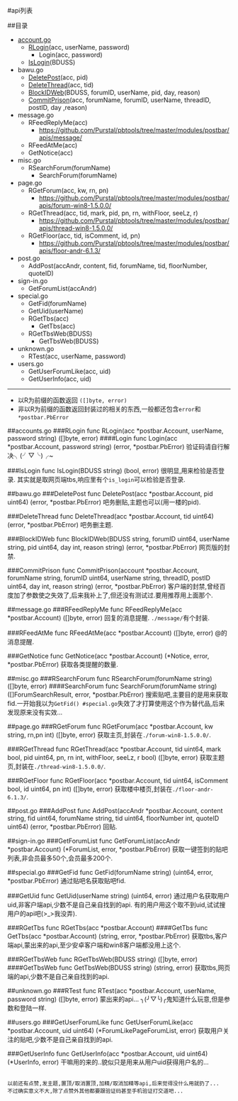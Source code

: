 #api列表

##目录

* [account.go](#)
	* [RLogin](#RLogin)(acc, userName, password)
		* Login(acc, password)
	* [IsLogin](#IsLogin)(BDUSS)
* bawu.go
	* [DeletePost](#DeletePost)(acc, pid)
	* [DeleteThread](#DeleteThread)(acc, tid)
	* [BlockIDWeb](#BlockIDWeb)(BDUSS, forumID, userName, pid, day, reason)
	* [CommitPrison](#CommitPrison)(acc, forumName, forumID, userName, threadID, postID, day ,reason)
* message.go
	* RFeedReplyMe(acc)
		* https://github.com/Purstal/pbtools/tree/master/modules/postbar/apis/message/
	* RFeedAtMe(acc)
	* GetNotice(acc)
* misc.go
	* RSearchForum(forumName)
		* SearchForum(forumName)
* page.go
	* RGetForum(acc, kw, rn, pn)
		* https://github.com/Purstal/pbtools/tree/master/modules/postbar/apis/forum-win8-1.5.0.0/
	* RGetThread(acc, tid, mark, pid, pn, rn, withFloor, seeLz, r)
		* https://github.com/Purstal/pbtools/tree/master/modules/postbar/apis/thread-win8-1.5.0.0/
	* RGetFloor(acc, tid, isComment, id, pn)
		* https://github.com/Purstal/pbtools/tree/master/modules/postbar/apis/floor-andr-6.1.3/
* post.go
	* AddPost(accAndr, content, fid, forumName, tid, floorNumber, quoteID)
* sign-in.go
	* GetForumList(accAndr)
* special.go
	* GetFid(forumName)
	* GetUid(userName)
	* RGetTbs(acc)
		* GetTbs(acc)
	* RGetTbsWeb(BDUSS)
		* GetTbsWeb(BDUSS)
* unknown.go
	* RTest(acc, userName, password)
* users.go
	* GetUserForumLike(acc, uid)
	* GetUserInfo(acc, uid)

---
* 以R为前缀的函数返回 `([]byte, error)`
* 非以R为前缀的函数返回封装过的相关的东西,一般都还包含`error`和`*postbar.PbError`

##accounts.go
###RLogin
	func RLogin(acc *postbar.Account, userName, password string) ([]byte, error)
####Login
	func Login(acc *postbar.Account, password string) (error, *postbar.PbError)
验证码请自行解决╮(╯▽╰)╭~

###IsLogin
	func IsLogin(BDUSS string) (bool, error)
很明显,用来检验是否登录.
其实就是取网页端tbs,响应里有个`is_login`可以检验是否登录.

##bawu.go
###DeletePost
	func DeletePost(acc *postbar.Account, pid uint64) (error, *postbar.PbError)
吧务删贴,主题也可以(用一楼的pid).

###DeleteThread
	func DeleteThread(acc *postbar.Account, tid uint64) (error, *postbar.PbError)
吧务删主题.

###BlockIDWeb
	func BlockIDWeb(BDUSS string, forumID uint64, userName string, pid uint64, day int, reason string) (error, *postbar.PbError)
网页版的封禁.

###CommitPrison
	func CommitPrison(account *postbar.Account, forumName string, forumID uint64, userName string, threadID, postID uint64, day int, reason string) (error, *postbar.PbError)
客户端的封禁,曾经百度加了参数使之失效了,后来我补上了,但还没有测试过.要用推荐用上面那个.

##message.go
###RFeedReplyMe
	func RFeedReplyMe(acc *postbar.Account) ([]byte, error)
回复的消息提醒.
`./message/`有个封装.

###RFeedAtMe
	func RFeedAtMe(acc *postbar.Account) ([]byte, error)
@的消息提醒.

###GetNotice
	func GetNotice(acc *postbar.Account) (*Notice, error, *postbar.PbError)
获取各类提醒的数量.

##misc.go
###RSearchForum
	func RSearchForum(forumName string) ([]byte, error)
####SearchForum
	func SearchForum(forumName string) ([]ForumSearchResult, error, *postbar.PbError)
搜索贴吧,主要目的是用来获取fid.一开始我以为`GetFid() #special.go`失效了才打算使用这个作为替代品,后来发现原来没有实效...


##page.go
###RGetForum
	func RGetForum(acc *postbar.Account, kw string, rn,pn int) ([]byte, error)
获取主页,封装在`./forum-win8-1.5.0.0/`.

###RGetThread
	func RGetThread(acc *postbar.Account, tid uint64, mark bool, pid uint64, pn, rn int, withFloor, seeLz, r bool) ([]byte, error)
获取主题页,封装在`./thread-win8-1.5.0.0/`.

###RGetFloor
	func RGetFloor(acc *postbar.Account, tid uint64, isComment bool, id uint64, pn int) ([]byte, error)
获取楼中楼页,封装在`./floor-andr-6.1.3/`.

##post.go
###AddPost
	func AddPost(accAndr *postbar.Account, content string, fid uint64, forumName string, tid uint64, floorNumber int, quoteID uint64) (error, *postbar.PbError)
回贴.

##sign-in.go
###GetForumList
	func GetForumList(accAndr *postbar.Account) (*ForumList, error, *postbar.PbError)
获取一键签到的贴吧列表,非会员最多50个,会员最多200个.

##special.go
###GetFid
	func GetFid(forumName string) (uint64, error, *postbar.PbError)
通过贴吧名获取贴吧fid.

###GetUid
	func GetUid(userName string) (uint64, error)
通过用户名获取用户uid,非客户端api,少数不是自己亲自找到的api.
有的用户用这个取不到uid,试试搜用户的api吧(>_>我没弄).

###RGetTbs
	func RGetTbs(acc *postbar.Account)
####GetTbs
	func GetTbs(acc *postbar.Account) (string, error, *postbar.PbError)
获取tbs,客户端api,蒙出来的api,至少安卓客户端和win8客户端都没用上这个.

###RGetTbsWeb
	func RGetTbsWeb(BDUSS string) ([]byte, error)
####GetTbsWeb
	func GetTbsWeb(BDUSS string) (string, error)
获取tbs,网页端的api,少数不是自己亲自找到的api.

##unknown.go
###RTest
	func RTest(acc *postbar.Account, userName, password string) ([]byte, error)
蒙出来的api...
╮(╯▽╰)╭鬼知道什么玩意,但是参数和登陆一样.

##users.go
###GetUserForumLike
	func GetUserForumLike(acc *postbar.Account, uid uint64) (*ForumLikePageForumList, error)
获取用户关注的贴吧,少数不是自己亲自找到的api.

###GetUserInfo
	func GetUserInfo(acc *postbar.Account, uid uint64) (*UserInfo, error)
干嘛用的来的..貌似只是用来从用户uid获得用户名的...

##
	以前还有点赞,发主题,置顶/取消置顶,加精/取消加精等api,后来觉得没什么用就扔了...
	不过确实意义不大,除了点赞外其他都要跟验证码甚至手机验证打交道吧...